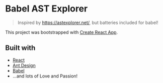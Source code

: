 # Babel AST Explorer

> Inspired by https://astexplorer.net/, but batteries included for babel!

This project was bootstrapped with [Create React App](https://github.com/facebook/create-react-app).

## Built with

- [React](https://reactjs.org/)
- [Ant Design](https://ant.design)
- [Babel](http://babeljs.io)
- ...and lots of Love and Passion!